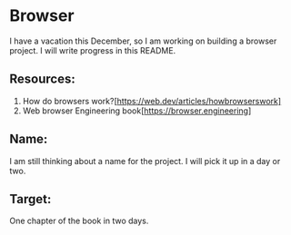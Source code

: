 # Browser
I have a vacation this December, so I am working on building a browser project.
I will write progress in this README.

## Resources:
1) How do browsers work?[https://web.dev/articles/howbrowserswork]
2) Web browser Engineering book[https://browser.engineering]

## Name:
I am still thinking about a name for the project. I will pick it up in a day or two.

## Target:
One chapter of the book in two days.
